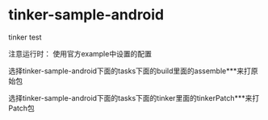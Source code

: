 # tinker-sample-android
tinker test

注意运行时：
使用官方example中设置的配置

选择tinker-sample-android下面的tasks下面的build里面的assemble***来打原始包

选择tinker-sample-android下面的tasks下面的tinker里面的tinkerPatch***来打Patch包